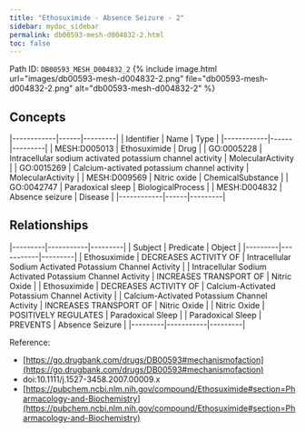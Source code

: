 ```yaml
---
title: "Ethosuximide - Absence Seizure - 2"
sidebar: mydoc_sidebar
permalink: db00593-mesh-d004832-2.html
toc: false 
---
```



Path ID: `DB00593_MESH_D004832_2`
{% include image.html url="images/db00593-mesh-d004832-2.png" file="db00593-mesh-d004832-2.png" alt="db00593-mesh-d004832-2" %}

## Concepts

|------------|------|---------|
| Identifier | Name | Type    |
|------------|------|---------|
| MESH:D005013 | Ethosuximide | Drug |
| GO:0005228 | Intracellular sodium activated potassium channel activity | MolecularActivity |
| GO:0015269 | Calcium-activated potassium channel activity | MolecularActivity |
| MESH:D009569 | Nitric oxide | ChemicalSubstance |
| GO:0042747 | Paradoxical sleep | BiologicalProcess |
| MESH:D004832 | Absence seizure | Disease |
|------------|------|---------|

## Relationships

|---------|-----------|---------|
| Subject | Predicate | Object  |
|---------|-----------|---------|
| Ethosuximide | DECREASES ACTIVITY OF | Intracellular Sodium Activated Potassium Channel Activity |
| Intracellular Sodium Activated Potassium Channel Activity | INCREASES TRANSPORT OF | Nitric Oxide |
| Ethosuximide | DECREASES ACTIVITY OF | Calcium-Activated Potassium Channel Activity |
| Calcium-Activated Potassium Channel Activity | INCREASES TRANSPORT OF | Nitric Oxide |
| Nitric Oxide | POSITIVELY REGULATES | Paradoxical Sleep |
| Paradoxical Sleep | PREVENTS | Absence Seizure |
|---------|-----------|---------|

Reference: 
  - [https://go.drugbank.com/drugs/DB00593#mechanismofaction](https://go.drugbank.com/drugs/DB00593#mechanismofaction)
  - doi:10.1111/j.1527-3458.2007.00009.x
  - [https://pubchem.ncbi.nlm.nih.gov/compound/Ethosuximide#section=Pharmacology-and-Biochemistry](https://pubchem.ncbi.nlm.nih.gov/compound/Ethosuximide#section=Pharmacology-and-Biochemistry)
